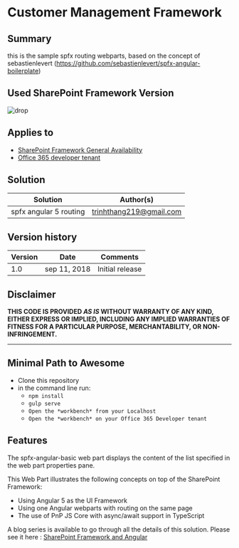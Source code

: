# Customer Management Framework

## Summary
this is the sample spfx routing webparts, based on the concept of sebastienlevert (https://github.com/sebastienlevert/spfx-angular-boilerplate)

## Used SharePoint Framework Version 
![drop](https://img.shields.io/badge/drop-ga-green.svg)

## Applies to

* [SharePoint Framework General Availability](http://dev.office.com/sharepoint/docs/spfx/sharepoint-framework-overview)
* [Office 365 developer tenant](http://dev.office.com/sharepoint/docs/spfx/set-up-your-developer-tenant)

## Solution

Solution|Author(s)
--------|---------
spfx angular 5 routing| trinhthang219@gmail.com


## Version history

Version|Date|Comments
-------|----|--------
1.0|sep 11, 2018|Initial release

## Disclaimer
**THIS CODE IS PROVIDED *AS IS* WITHOUT WARRANTY OF ANY KIND, 
EITHER EXPRESS OR IMPLIED, 
INCLUDING ANY IMPLIED WARRANTIES OF FITNESS FOR A PARTICULAR PURPOSE, MERCHANTABILITY, OR NON-INFRINGEMENT.**

---

## Minimal Path to Awesome

- Clone this repository
- in the command line run:
  - `npm install`
  - `gulp serve`
  - `Open the *workbench* from your Localhost`
  - `Open the *workbench* on your Office 365 Developer tenant`

## Features
The spfx-angular-basic web part displays the content of the list specified in the web part properties pane.

This Web Part illustrates the following concepts on top of the SharePoint Framework:

* Using Angular 5 as the UI Framework
* Using one Angular webparts with routing on the same page
* The use of PnP JS Core with async/await support in TypeScript

A blog series is available to go through all the details of this solution. Please see it here : [SharePoint Framework and Angular](http://www.sebastienlevert.com/2017/07/31/sharepoint-framework-and-angular-introducing-the-spfx-angular-boilerplate)
